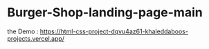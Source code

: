 ﻿# Burger-Shop-landing-page-main
the Demo : https://html-css-project-dqvu4az61-khaleddaboos-projects.vercel.app/
